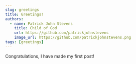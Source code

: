 ```yaml
---
slug: greetings
title: Greetings!
authors:
  - name: Patrick John Stevens
    title: Child of God
    url: https://github.com/patrickjohnstevens
    image_url: https://github.com/patrickjohnstevens.png
tags: [greetings]
---
```


Congratulations, I have made my first post!
